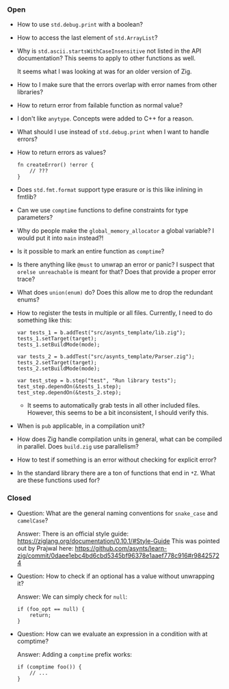 ### Open

-   How to use `std.debug.print` with a boolean?

-   How to access the last element of `std.ArrayList`?

-   Why is `std.ascii.startsWithCaseInsensitive` not listed in the API documentation?
    This seems to apply to other functions as well.

    It seems what I was looking at was for an older version of Zig.

-   How to I make sure that the errors overlap with error names from other libraries?

-   How to return error from failable function as normal value?

-   I don't like `anytype`.
    Concepts were added to C++ for a reason.

-   What should I use instead of `std.debug.print` when I want to handle errors?

-   How to return errors as values?

    ```zig
    fn createError() !error {
        // ???
    }
    ```

-   Does `std.fmt.format` support type erasure or is this like inlining in fmtlib?

-   Can we use `comptime` functions to define constraints for type parameters?

-   Why do people make the `global_memory_allocator` a global variable?
    I would put it into `main` instead?!

-   Is it possible to mark an entire function as `comptime`?

-   Is there anything like `@must` to unwrap an error or panic?
    I suspect that `orelse unreachable` is meant for that?
    Does that provide a proper error trace?

-   What does `union(enum)` do?
    Does this allow me to drop the redundant enums?

-   How to register the tests in multiple or all files.
    Currently, I need to do something like this:

    ```zig
    var tests_1 = b.addTest("src/asynts_template/lib.zig");
    tests_1.setTarget(target);
    tests_1.setBuildMode(mode);

    var tests_2 = b.addTest("src/asynts_template/Parser.zig");
    tests_2.setTarget(target);
    tests_2.setBuildMode(mode);

    var test_step = b.step("test", "Run library tests");
    test_step.dependOn(&tests_1.step);
    test_step.dependOn(&tests_2.step);
    ```

    -   It seems to automatically grab tests in all other included files.
        However, this seems to be a bit inconsistent, I should verify this.

-   When is `pub` applicable, in a compilation unit?

-   How does Zig handle compilation units in general, what can be compiled in parallel.
    Does `build.zig` use parallelism?

-   How to test if something is an error without checking for explicit error?

-   In the standard library there are a ton of functions that end in `*Z`.
    What are these functions used for?

### Closed

-   Question: What are the general naming conventions for `snake_case` and `camelCase`?

    Answer: There is an official style guide: https://ziglang.org/documentation/0.10.1/#Style-Guide
    This was pointed out by Prajwal here: https://github.com/asynts/learn-zig/commit/0daee1ebc4bd6cbd5345bf96378e1aaef778c916#r98425724

-   Question: How to check if an optional has a value without unwrapping it?

    Answer: We can simply check for `null`:
    ```zig
    if (foo_opt == null) {
        return;
    }
    ```

-   Question: How can we evaluate an expression in a condition with at comptime?

    Answer: Adding a `comptime` prefix works:
    ```zig
    if (comptime foo()) {
        // ...
    }
    ```
